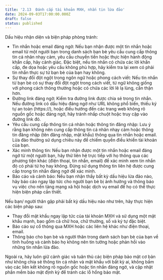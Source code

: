 ```yaml
---
title: '2.13  Đánh cắp tài khoản MXH, nhắn tin lừa đảo'
date: 2024-09-03T17:00:00.000Z
draft: false
status: published
---
```


Dấu hiệu nhận diện và biện pháp phòng tránh:

* Tin nhắn hoặc email đáng ngờ: Nếu bạn nhận được một tin nhắn hoặc email từ một người bạn trong danh sách bạn bè yêu cầu cung cấp thông tin cá nhân nhạy cảm, yêu cầu chuyển tiền hoặc thực hiện hành động khẩn cấp, hãy cảnh giác. Đặc biệt, nếu tin nhắn có chứa các lời khẩn cấp, đe dọa hoặc yêu cầu không phù hợp, hãy kiểm tra lại xem có phải tin nhắn thực sự từ bạn bè của bạn hay không. 
* Sự thay đổi đột ngột trong ngôn ngữ hoặc phong cách viết: Nếu tin nhắn từ bạn bè có sự thay đổi đột ngột trong cách viết, từ ngữ không giống với phong cách thông thường hoặc có chứa các lời lẽ lạ lùng, cẩn thận hơn. 
* Đường link đáng ngờ: Kiểm tra đường link được chia sẻ trong tin nhắn. Nếu đường link có dấu hiệu đáng ngờ như URL không phổ biến, thiếu ký tự an toàn (https\://), hoặc điều hướng đến các trang web không rõ nguồn gốc hoặc đáng ngờ, hãy tránh nhấp chuột hoặc truy cập vào đường link đó. 
* Yêu cầu cung cấp thông tin cá nhân hoặc thông tin đăng nhập: Lưu ý rằng bạn không nên cung cấp thông tin cá nhân nhạy cảm hoặc thông tin đăng nhập (tên đăng nhập, mật khẩu) thông qua tin nhắn hoặc email. Lừa đảo thường sử dụng chiêu này để chiếm quyền điều khiển tài khoản của bạn. 
* Xác minh thông tin: Nếu bạn nhận được một tin nhắn hoặc email đáng ngờ từ một người bạn, hãy thử liên hệ trực tiếp với họ thông qua các phương tiện khác (điện thoại, tin nhắn, email) để xác minh xem tin nhắn đó có phải từ họ hay không. Đừng sử dụng thông tin liên hệ được cung cấp trong tin nhắn đáng ngờ để xác minh. 
* Báo cáo và cảnh báo: Nếu bạn nhận thấy bất kỳ dấu hiệu lừa đảo nào, hãy báo cáo ngay lập tức cho người bạn bè bị ảnh hưởng và thông báo vụ việc cho nền tảng mạng xã hội hoặc dịch vụ email để họ có thể thực hiện biện pháp cần thiết.

Nếu bạn/ người thân gặp phải bất kỳ dấu hiệu nào như trên, hãy thực hiện các biện pháp sau: 

* Thay đổi mật khẩu ngay lập tức của tài khoản MXH và sử dụng một mật khẩu mạnh, bao gồm cả chữ hoa, chữ thường, số và ký tự đặc biệt. 
* Báo cáo sự cố thông qua MXH hoặc các liên hệ khác như điện thoại, email. 
* Thông báo cho bạn bè và người thân trong danh sách bạn bè của bạn về tình huống và cảnh báo họ không nên tin tưởng hoặc phản hồi vào những tin nhắn lừa đảo. 

Ngoài ra, hãy luôn giữ cảnh giác và tuân thủ các biện pháp bảo mật cơ bản như không chia sẻ thông tin cá nhân và mật khẩu với bất kỳ ai, không bấm vào các liên kết không rõ nguồn gốc hoặc tin nhắn đáng ngờ, và cập nhật phần mềm bảo mật định kỳ để tránh các lỗ hổng bảo mật.
